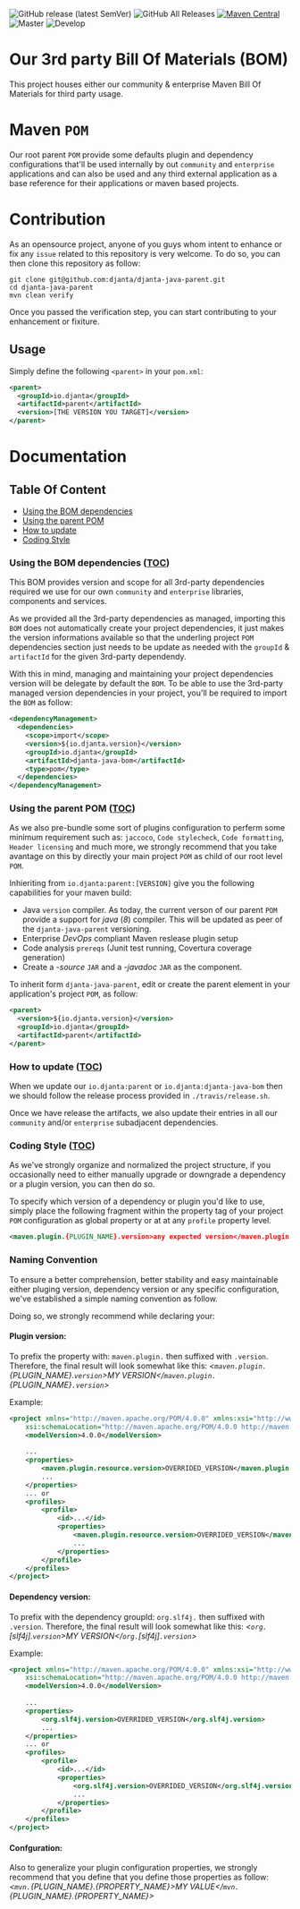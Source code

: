 ![GitHub release (latest SemVer)](https://img.shields.io/github/v/release/djanta/djanta-java-parent)
![GitHub All Releases](https://img.shields.io/github/downloads/djanta/djanta-java-parent/total)
[![Maven Central](https://img.shields.io/maven-central/v/io.djanta/djanta-java-parent.svg?maxAge=2592000)](http://search.maven.org/#artifactdetails%7Cio.djanta%7Cdjanta-java-parent)
![Master](https://github.com/djanta/djanta-java-parent/workflows/Master/badge.svg)
![Develop](https://github.com/djanta/djanta-java-parent/workflows/Build/badge.svg?branch=develop)

# Our 3rd party Bill Of Materials (BOM)
This project houses either our community & enterprise Maven Bill Of Materials for third party usage.

# Maven `POM`

Our root parent `POM` provide some defaults plugin and dependency configurations that'll be used internally by 
out `community` and  `enterprise` applications and can also be used and any third external application as a base 
reference for their applications or maven based projects.

# Contribution

As an opensource project, anyone of you guys whom intent to enhance or fix any `issue` related to this repository is very welcome. To do so, you can then clone this repository as follow:

```shell
git clone git@github.com:djanta/djanta-java-parent.git
cd djanta-java-parent
mvn clean verify
```

Once you passed the verification step, you can start contributing to your enhancement or fixiture.

## Usage

Simply define the following `<parent>` in your `pom.xml`:
```xml
<parent>
  <groupId>io.djanta</groupId>
  <artifactId>parent</artifactId>
  <version>[THE VERSION YOU TARGET]</version>
</parent>
```

# Documentation

## Table Of Content
* [Using the BOM dependencies](#using-the-bom-dependencies)
* [Using the parent POM](#using-the-parent-pom)
* [How to update](#how-to-update)
* [Coding Style](#conding-styule)

### Using the BOM dependencies ([TOC](#table-of-content))

This BOM provides version and scope for all  3rd-party dependencies required we use for our own `community` and `enterprise` libraries, components and services.

As we provided all the 3rd-party dependencies as managed, importing this `BOM` does not automatically create your project dependencies, 
it just makes the version informations available so that the underling project `POM` dependencies section just needs to be update as needed with the `groupId` & `artifactId` for the given 3rd-party dependendy.

With this in mind, managing and maintaining your project dependencies version will be delegate by default the `BOM`.
To be able to use the 3rd-party managed version dependencies in your project, you'll be required to import the `BOM` as follow:

```xml
<dependencyManagement>
  <dependencies>
    <scope>import</scope>
    <version>${io.djanta.version}</version>
    <groupId>io.djanta</groupId>
    <artifactId>djanta-java-bom</artifactId>
    <type>pom</type>
  </dependencies>
</dependencyManagement>
```

### Using the parent POM ([TOC](#table-of-content))

As we also pre-bundle some sort of plugins configuration to perferm some minimum requirement such as: `jaccoco`, `Code stylecheck`, `Code formatting`, `Header licensing` and much more,
we strongly recommend that you take avantage on this by directly your main project `POM` as child of our root level `POM`.

Inhieriting from `io.djanta:parent:[VERSION]` give you the following capabilities for your maven build:

* Java `version` compiler. As today, the current verson of our parent `POM` provide a support for *java* (_8_) compiler. This will be updated as peer of the `djanta-java-parent` versioning.
* Enterprise *DevOps* compliant Maven reslease plugin setup
* Code analysis `prereqs` (Junit test running, Covertura coverage generation)
* Create a *-source* `JAR` and a *-javadoc* `JAR` as the component.

To inherit form `djanta-java-parent`, edit or create the parent element in your application's project `POM`, as follow:

```xml
<parent>
  <version>${io.djanta.version}</version>
  <groupId>io.djanta</groupId>
  <artifactId>parent</artifactId>
</parent>
```

### How to update ([TOC](#table-of-content))

When we update our `io.djanta:parent` or `io.djanta:djanta-java-bom` then we should follow the release process provided in `./travis/release.sh`.

Once we have release the artifacts, we also update their entries in all our `community` and/or `enterprise` subadjacent dependencies.

### Coding Style ([TOC](#table-of-content))

As we've strongly organize and normalized the project structure, if you occasionally need to either manually upgrade or downgrade a dependency or a plugin version, you can then do so. 

To specify which version of a dependency or plugin you'd like to use, simply place the following fragment within the property tag of your project `POM` configuration as global property or at 
at any `profile` property level.

```xml
<maven.plugin.{PLUGIN_NAME}.version>any expected version</maven.plugin.{PLUGIN_NAME}.version>
```

### Naming Convention

To ensure a better comprehension, better stability and easy maintainable either pluging version, dependency version or any specific configuration, we've established a simple naming convention as follow.

Doing so, we strongly recommend while declaring your:

#### Plugin version:

To prefix the property with: `maven.plugin.` then suffixed with `.version`. Therefore, the final result will look somewhat like this: *_<`maven.plugin.`{PLUGIN_NAME}.`version`>MY VERSION</`maven.plugin.`{PLUGIN_NAME}`.version`>_*

Example:

```xml
<project xmlns="http://maven.apache.org/POM/4.0.0" xmlns:xsi="http://www.w3.org/2001/XMLSchema-instance" 
    xsi:schemaLocation="http://maven.apache.org/POM/4.0.0 http://maven.apache.org/maven-v4_0_0.xsd">
    <modelVersion>4.0.0</modelVersion>
    
    ...
    <properties>
        <maven.plugin.resource.version>OVERRIDED_VERSION</maven.plugin.resource.version>
        ...
    </properties>
    ... or
    <profiles>
        <profile>
            <id>...</id>
            <properties>
                <maven.plugin.resource.version>OVERRIDED_VERSION</maven.plugin.resource.version>
                ...
            </properties>
        </profile>
    </profiles>
</project>
```

#### Dependency version:

To prefix with the dependency groupId: `org.slf4j.` then suffixed with `.version`. Therefore, the final result will look somewhat like this: *_<`org.`[slf4j].`version`>MY VERSION</`org.`[slf4j]`.version`>_*

Example:

```xml
<project xmlns="http://maven.apache.org/POM/4.0.0" xmlns:xsi="http://www.w3.org/2001/XMLSchema-instance" 
    xsi:schemaLocation="http://maven.apache.org/POM/4.0.0 http://maven.apache.org/maven-v4_0_0.xsd">
    <modelVersion>4.0.0</modelVersion>
    
    ...
    <properties>
        <org.slf4j.version>OVERRIDED_VERSION</org.slf4j.version>
        ...
    </properties>
    ... or
    <profiles>
        <profile>
            <id>...</id>
            <properties>
                <org.slf4j.version>OVERRIDED_VERSION</org.slf4j.version>
                ...
            </properties>
        </profile>
    </profiles>
</project>
```

#### Confguration:

Also to generalize your plugin configuration properties, we strongly recommend that you define that you define those properties as follow:  *_<`mvn.`{PLUGIN_NAME}.{PROPERTY_NAME}>MY VALUE</`mvn.`{PLUGIN_NAME}.{PROPERTY_NAME}>_*